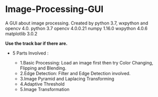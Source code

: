 # Image-Processing-GUI
A GUI about image processing. Created by python 3.7, wxpython and opencv 4.0.
python 3.7
opencv 4.0.0.21
numpy 1.16.0
wxpython 4.0.6
matplotlib 3.0.2
 
**Use the track bar if there are.**
* 5 Parts Involved :

  * 1.Basic Processing: Load an image first then try Color Changing, Flipping and Blending. 
  * 2.Edge Detection: Filter and Edge Detection involved. 
  * 3.Image Pyramid and Laplacing Transforming 
  * 4.Adaptive Threshold 
  * 5.Image Transformation 

